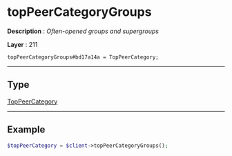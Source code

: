 # topPeerCategoryGroups

**Description** : *Often-opened groups and supergroups*

**Layer** : 211

```tl
topPeerCategoryGroups#bd17a14a = TopPeerCategory;
```

---

## Type

[TopPeerCategory](type/TopPeerCategory)

---

## Example

```php
$topPeerCategory = $client->topPeerCategoryGroups();
```